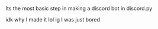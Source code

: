 Its the most basic step in making a discord bot in discord.py

idk why I made it lol 
ig I was just bored
